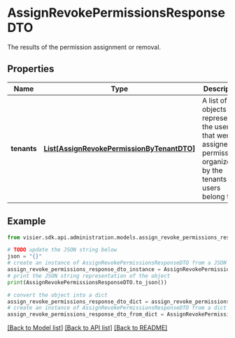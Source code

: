 # AssignRevokePermissionsResponseDTO

The results of the permission assignment or removal.

## Properties

Name | Type | Description | Notes
------------ | ------------- | ------------- | -------------
**tenants** | [**List[AssignRevokePermissionByTenantDTO]**](AssignRevokePermissionByTenantDTO.md) | A list of objects representing the users that were assigned permissions, organized by the tenants the users belong to. | [optional] 

## Example

```python
from visier.sdk.api.administration.models.assign_revoke_permissions_response_dto import AssignRevokePermissionsResponseDTO

# TODO update the JSON string below
json = "{}"
# create an instance of AssignRevokePermissionsResponseDTO from a JSON string
assign_revoke_permissions_response_dto_instance = AssignRevokePermissionsResponseDTO.from_json(json)
# print the JSON string representation of the object
print(AssignRevokePermissionsResponseDTO.to_json())

# convert the object into a dict
assign_revoke_permissions_response_dto_dict = assign_revoke_permissions_response_dto_instance.to_dict()
# create an instance of AssignRevokePermissionsResponseDTO from a dict
assign_revoke_permissions_response_dto_from_dict = AssignRevokePermissionsResponseDTO.from_dict(assign_revoke_permissions_response_dto_dict)
```
[[Back to Model list]](../README.md#documentation-for-models) [[Back to API list]](../README.md#documentation-for-api-endpoints) [[Back to README]](../README.md)


